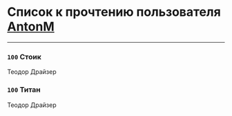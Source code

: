 # Список к прочтению пользователя [AntonM](http://vk.com/id244485765)
---

### `100` Стоик
Теодор Драйзер

### `100` Титан
Теодор Драйзер

